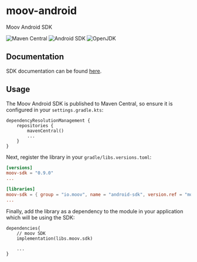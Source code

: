 moov-android
============

Moov Android SDK

![Maven Central](https://img.shields.io/maven-central/v/io.moov/android-sdk?color=77a5ff) ![Android SDK](https://img.shields.io/badge/android_sdk-28%2B-green?logo=android) ![OpenJDK](https://img.shields.io/badge/jdk-11%2B-red?logo=openjdk)

Documentation
-------------

SDK documentation can be found [here](https://moovfinancial.github.io/moov-android/).

Usage
-----

The Moov Android SDK is published to Maven Central, so ensure it is configured in your `settings.gradle.kts`:

```
dependencyResolutionManagement {
    repositories {
        mavenCentral()
        ...
    }
}
```

Next, register the library in your `gradle/libs.versions.toml`:

```toml
[versions]
moov-sdk = "0.9.0"
...

[libraries]
moov-sdk = { group = "io.moov", name = "android-sdk", version.ref = "moov-sdk" }
...
```

Finally, add the library as a dependency to the module in your application which will be using the SDK:

```
dependencies{
    // moov SDK
    implementation(libs.moov.sdk)

    ...
}
```
